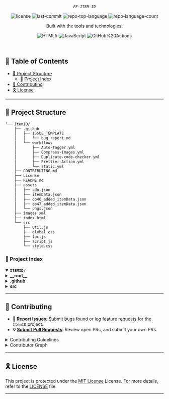 <p align="center">
	<em><code>FF-ITEM-ID</code></em>
</p>
<p align="center">
	<img src="https://img.shields.io/github/license/jinix6/ItemID?style=flat-square&logo=opensourceinitiative&logoColor=white&color=0080ff" alt="license">
	<img src="https://img.shields.io/github/last-commit/jinix6/ItemID?style=flat-square&logo=git&logoColor=white&color=0080ff" alt="last-commit">
	<img src="https://img.shields.io/github/languages/top/jinix6/ItemID?style=flat-square&color=0080ff" alt="repo-top-language">
	<img src="https://img.shields.io/github/languages/count/jinix6/ItemID?style=flat-square&color=0080ff" alt="repo-language-count">
</p>
<p align="center">Built with the tools and technologies:</p>
<p align="center">
	<img src="https://img.shields.io/badge/HTML5-E34F26.svg?style=flat-square&logo=HTML5&logoColor=white" alt="HTML5">
	<img src="https://img.shields.io/badge/JavaScript-F7DF1E.svg?style=flat-square&logo=JavaScript&logoColor=black" alt="JavaScript">
	<img src="https://img.shields.io/badge/GitHub%20Actions-2088FF.svg?style=flat-square&logo=GitHub-Actions&logoColor=white" alt="GitHub%20Actions">
</p>
<br>

## 🔗 Table of Contents

- [📁 Project Structure](#-project-structure)
  - [📂 Project Index](#-project-index)
- [🔰 Contributing](#-contributing)
- [🎗 License](#-license)

---

## 📁 Project Structure

```sh
└── ItemID/
    ├── .github
    │   ├── ISSUE_TEMPLATE
    │   │   └── bug_report.md
    │   └── workflows
    │       ├── Auto-Tagger.yml
    │       ├── Compress-Images.yml
    │       ├── Duplicate-code-checker.yml
    │       ├── Prettier-Action.yml
    │       └── static.yml
    ├── CONTRIBUTING.md
    ├── License
    ├── README.md
    ├── assets
    │   ├── cdn.json
    │   ├── itemData.json
    │   ├── ob46_added_itemData.json
    │   ├── ob47_added_itemData.json
    │   └── pngs.json
    ├── images.xml
    ├── index.html
    └── src
        ├── Util.js
        ├── global.css
        ├── loc.js
        ├── script.js
        └── style.css
```

### 📂 Project Index

<details open>
	<summary><b><code>ITEMID/</code></b></summary>
	<details> <!-- __root__ Submodule -->
		<summary><b>__root__</b></summary>
		<blockquote>
			<table>
			<tr>
				<td><b><a href='https://github.com/jinix6/ItemID/blob/master/License'>License</a></b></td>
			</tr>
			<tr>
				<td><b><a href='https://github.com/jinix6/ItemID/blob/master/index.html'>index.html</a></b></td>
			</tr>
			</table>
		</blockquote>
	</details>
	<details> <!-- .github Submodule -->
		<summary><b>.github</b></summary>
		<blockquote>
			<details>
				<summary><b>workflows</b></summary>
				<blockquote>
					<table>
					<tr>
						<td><b><a href='https://github.com/jinix6/ItemID/blob/master/.github/workflows/Auto-Tagger.yml'>Auto-Tagger.yml</a></b></td>
					</tr>
					<tr>
						<td><b><a href='https://github.com/jinix6/ItemID/blob/master/.github/workflows/Duplicate-code-checker.yml'>Duplicate-code-checker.yml</a></b></td>
					</tr>
					<tr>
						<td><b><a href='https://github.com/jinix6/ItemID/blob/master/.github/workflows/static.yml'>static.yml</a></b></td>
					</tr>
					<tr>
						<td><b><a href='https://github.com/jinix6/ItemID/blob/master/.github/workflows/Compress-Images.yml'>Compress-Images.yml</a></b></td>
					</tr>
					<tr>
						<td><b><a href='https://github.com/jinix6/ItemID/blob/master/.github/workflows/Prettier-Action.yml'>Prettier-Action.yml</a></b></td>
					</tr>
					</table>
				</blockquote>
			</details>
		</blockquote>
	</details>
	<details> <!-- src Submodule -->
		<summary><b>src</b></summary>
		<blockquote>
			<table>
			<tr>
				<td><b><a href='https://github.com/jinix6/ItemID/blob/master/src/style.css'>style.css</a></b></td>
			</tr>
			<tr>
				<td><b><a href='https://github.com/jinix6/ItemID/blob/master/src/Util.js'>Util.js</a></b></td>
			</tr>
			<tr>
				<td><b><a href='https://github.com/jinix6/ItemID/blob/master/src/script.js'>script.js</a></b></td>
			</tr>
			<tr>
				<td><b><a href='https://github.com/jinix6/ItemID/blob/master/src/loc.js'>loc.js</a></b></td>
			</tr>
			<tr>
				<td><b><a href='https://github.com/jinix6/ItemID/blob/master/src/global.css'>global.css</a></b></td>
			</tr>
			</table>
		</blockquote>
	</details>
</details>

---

## 🔰 Contributing

- **🐛 [Report Issues](https://github.com/jinix6/ItemID/issues)**: Submit bugs found or log feature requests for the `ItemID` project.
- **💡 [Submit Pull Requests](https://github.com/jinix6/ItemID/blob/main/CONTRIBUTING.md)**: Review open PRs, and submit your own PRs.

<details closed>
<summary>Contributing Guidelines</summary>

1. **Fork the Repository**: Start by forking the project repository to your github account.
2. **Clone Locally**: Clone the forked repository to your local machine using a git client.
   ```sh
   git clone https://github.com/jinix6/ItemID
   ```
3. **Create a New Branch**: Always work on a new branch, giving it a descriptive name.
   ```sh
   git checkout -b new-feature-x
   ```
4. **Make Your Changes**: Develop and test your changes locally.
5. **Commit Your Changes**: Commit with a clear message describing your updates.
   ```sh
   git commit -m 'Implemented new feature x.'
   ```
6. **Push to github**: Push the changes to your forked repository.
   ```sh
   git push origin new-feature-x
   ```
7. **Submit a Pull Request**: Create a PR against the original project repository. Clearly describe the changes and their motivations.
8. **Review**: Once your PR is reviewed and approved, it will be merged into the main branch. Congratulations on your contribution!
</details>

<details closed>
<summary>Contributor Graph</summary>
<br>
<p align="left">
   <a href="https://github.com/jinix6/ItemID/graphs/contributors">
      <img src="https://contrib.rocks/image?repo=jinix6/ItemID">
   </a>
</p>
</details>

---

## 🎗 License

This project is protected under the [MIT License](https://github.com/jinix6/ItemID/blob/main/License) License. For more details, refer to the [LICENSE](https://github.com/jinix6/ItemID/blob/main/License) file.

---
